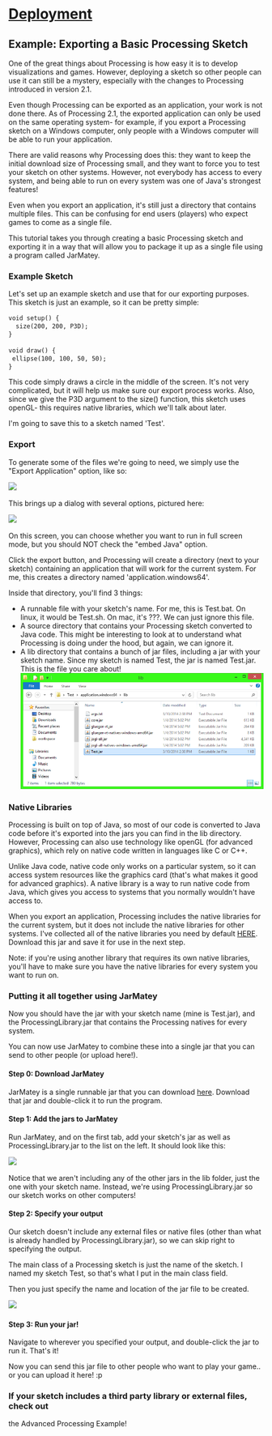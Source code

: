 #  [Deployment](http://staticvoidgames.com/tutorials/deployment/index)

## Example: Exporting a Basic Processing Sketch

One of the great things about Processing is how easy it is to develop
visualizations and games. However, deploying a sketch so other people can use
it can still be a mystery, especially with the changes to Processing
introduced in version 2.1.

Even though Processing can be exported as an application, your work is not
done there. As of Processing 2.1, the exported application can only be used on
the same operating system- for example, if you export a Processing sketch on a
Windows computer, only people with a Windows computer will be able to run your
application.

There are valid reasons why Processing does this: they want to keep the
initial download size of Processing small, and they want to force you to test
your sketch on other systems. However, not everybody has access to every
system, and being able to run on every system was one of Java's strongest
features!

Even when you export an application, it's still just a directory that contains
multiple files. This can be confusing for end users (players) who expect games
to come as a single file.

This tutorial takes you through creating a basic Processing sketch and
exporting it in a way that will allow you to package it up as a single file
using a program called JarMatey.

### Example Sketch

Let's set up an example sketch and use that for our exporting purposes. This
sketch is just an example, so it can be pretty simple:

    
    
    void setup() {
      size(200, 200, P3D); 
    }
    
    void draw() {
     ellipse(100, 100, 50, 50); 
    }
    

This code simply draws a circle in the middle of the screen. It's not very
complicated, but it will help us make sure our export process works. Also,
since we give the P3D argument to the size() function, this sketch uses
openGL- this requires native libraries, which we'll talk about later.

I'm going to save this to a sketch named 'Test'.

### Export

To generate some of the files we're going to need, we simply use the "Export
Application" option, like so:

![](http://StaticVoidGames.com/tutorialsContent/deployment/ExportProcessing1.png)

This brings up a dialog with several options, pictured here:

![](http://StaticVoidGames.com/tutorialsContent/deployment/ExportProcessing2.png)

On this screen, you can choose whether you want to run in full screen mode,
but you should NOT check the "embed Java" option.

Click the export button, and Processing will create a directory (next to your
sketch) containing an application that will work for the current system. For
me, this creates a directory named 'application.windows64'.

Inside that directory, you'll find 3 things:

  * A runnable file with your sketch's name. For me, this is Test.bat. On linux, it would be Test.sh. On mac, it's ???. We can just ignore this file.
  * A source directory that contains your Processing sketch converted to Java code. This might be interesting to look at to understand what Processing is doing under the hood, but again, we can ignore it.
  * A lib directory that contains a bunch of jar files, including a jar with your sketch name. Since my sketch is named Test, the jar is named Test.jar. This is the file you care about!
![](Processing1.png)

### Native Libraries

Processing is built on top of Java, so most of our code is converted to Java
code before it's exported into the jars you can find in the lib directory.
However, Processing can also use technology like openGL (for advanced
graphics), which rely on native code written in languages like C or C++.

Unlike Java code, native code only works on a particular system, so it can
access system resources like the graphics card (that's what makes it good for
advanced graphics). A native library is a way to run native code from Java,
which gives you access to systems that you normally wouldn't have access to.

When you export an application, Processing includes the native libraries for
the current system, but it does not include the native libraries for other
systems. I've collected all of the native libraries you need by default
[HERE](http://s3.StaticVoidGames.com/deployment/ProcessingLibrary.jar).
Download this jar and save it for use in the next step.

Note: if you're using another library that requires its own native libraries,
you'll have to make sure you have the native libraries for every system you
want to run on.

### Putting it all together using JarMatey

Now you should have the jar with your sketch name (mine is Test.jar), and the
ProcessingLibrary.jar that contains the Processing natives for every system.

You can now use JarMatey to combine these into a single jar that you can send to
other people (or upload here!).

#### Step 0: Download JarMatey

JarMatey is a single runnable jar that you can download
[here](http://StaticVoidGames.com/JarMatey/). Download that jar and double-click
it to run the program.

#### Step 1: Add the jars to JarMatey

Run JarMatey, and on the first tab, add your sketch's jar as well as
ProcessingLibrary.jar to the list on the left. It should look like this:

![](http://StaticVoidGames.com/tutorialsContent/deployment/Processing2.png)

Notice that we aren't including any of the other jars in the lib folder, just
the one with your sketch name. Instead, we're using ProcessingLibrary.jar so
our sketch works on other computers!

#### Step 2: Specify your output

Our sketch doesn't include any external files or native files (other than what
is already handled by ProcessingLibrary.jar), so we can skip right to
specifying the output.

The main class of a Processing sketch is just the name of the sketch. I named
my sketch Test, so that's what I put in the main class field.

Then you just specify the name and location of the jar file to be created.

![](http://StaticVoidGames.com/tutorialsContent/deployment/Processing3.png)

#### Step 3: Run your jar!

Navigate to wherever you specified your output, and double-click the jar to
run it. That's it!

Now you can send this jar file to other people who want to play your game.. or
you can upload it here! :p

### If your sketch includes a third party library or external files, check out
the Advanced Processing Example!
